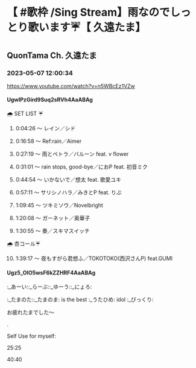 # 【 #歌枠 /Sing Stream】雨なのでしっとり歌います☔️【 久遠たま】

## QuonTama Ch. 久遠たま

### 2023-05-07 12:00:34

https://www.youtube.com/watch?v=n5WBcEz1VZw

#### UgwlPzGird9Suq2sRVh4AaABAg

🌧 SET LIST ☔



01. 0:04:26 ～ レイン／シド



02. 0:16:58 ～ Ref:rain／Aimer



03. 0:27:19 ～ 雨とペトラ／バルーン feat. v flower



04. 0:31:01 ～ rain stops, good-bye／におP feat. 初音ミク



05. 0:44:54 ～ いかないで／想太 feat. 歌愛ユキ



06. 0:57:11 ～ サリシノハラ／みきとP feat. りぶ



07. 1:09:45 ～ ツキミソウ／Novelbright



08. 1:20:08 ～ ガーネット／奥華子



09. 1:30:55 ～ 奏／スキマスイッチ



🌧 杏コール☔



10. 1:39:17 ～ 夜もすがら君想ふ／TOKOTOKO(西沢さんP) feat.GUMI



#### Ugz5_OIO5wsF6kZZHRF4AaABAg

:_あーい::_らーぶ::_ゆーう::_にょろ:

:_たまのた::_たまのま: is the best :_うたひめ: idol :_びっくり:

お疲れたまでした～

.

Self Use for myself:

25:25

40:40

